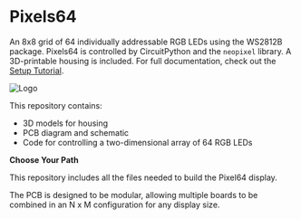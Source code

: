 # Pixels64

An 8x8 grid of 64 individually addressable RGB LEDs using the WS2812B package. Pixels64 is controlled by CircuitPython and the `neopixel` library. A 3D-printable housing is included. For full documentation, check out the [Setup Tutorial](docs/SETUP.md).

![Logo](docs/logo.png)

This repository contains:
- 3D models for housing
- PCB diagram and schematic
- Code for controlling a two-dimensional array of 64 RGB LEDs

**Choose Your Path**

This repository includes all the files needed to build the Pixel64 display. 

The PCB is designed to be modular, allowing multiple boards to be combined in an N x M configuration for any display size.
